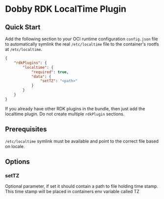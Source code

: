 # Dobby RDK LocalTime Plugin

## Quick Start
Add the following section to your OCI runtime configuration `config.json` file to automatically symlink the real `/etc/localtime` file to the container's rootfs at `/etc/localtime`.

```json
{
    "rdkPlugins": {
        "localtime": {
            "required": true,
            "data": {
                "setTZ": "<path>"
            }
        }
    }
}
```

If you already have other RDK plugins in the bundle, then just add the localtime plugin. Do not create multiple `rdkPlugin` sections.

## Prerequisites

`/etc/localtime` symlink must be available and point to the correct file based on locale.

## Options
### setTZ
Optional parameter, if set it should contain a path to file holding time stamp. This time stamp will be placed in containers env variable called TZ